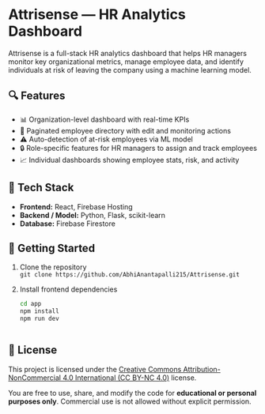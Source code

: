 # Attrisense — HR Analytics Dashboard

Attrisense is a full-stack HR analytics dashboard that helps HR managers monitor key organizational metrics, manage employee data, and identify individuals at risk of leaving the company using a machine learning model.

## 🔍 Features
- 📊 Organization-level dashboard with real-time KPIs
- 👥 Paginated employee directory with edit and monitoring actions
- ⚠️ Auto-detection of at-risk employees via ML model
- 🔒 Role-specific features for HR managers to assign and track employees
- 📈 Individual dashboards showing employee stats, risk, and activity

## 🧰 Tech Stack
- **Frontend:** React, Firebase Hosting
- **Backend / Model:** Python, Flask, scikit-learn
- **Database:** Firebase Firestore

## 🚀 Getting Started

1. Clone the repository  
   `git clone https://github.com/AbhiAnantapalli215/Attrisense.git`

2. Install frontend dependencies  
   ```bash
   cd app
   npm install
   npm run dev


   
## 📜 License

This project is licensed under the [Creative Commons Attribution-NonCommercial 4.0 International (CC BY-NC 4.0)](https://creativecommons.org/licenses/by-nc/4.0/) license.

You are free to use, share, and modify the code for **educational or personal purposes only**. Commercial use is not allowed without explicit permission.

